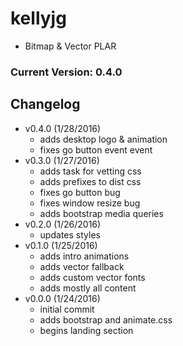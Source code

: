 # kellyjg
- Bitmap & Vector PLAR

### Current Version: 0.4.0

## Changelog
- v0.4.0 (1/28/2016) 
	- adds desktop logo & animation
	- fixes go button event event
- v0.3.0 (1/27/2016)
	- adds task for vetting css
	- adds prefixes to dist css
	- fixes go button bug
	- fixes window resize bug
	- adds bootstrap media queries
- v0.2.0 (1/26/2016)
	- updates styles
- v0.1.0 (1/25/2016)
	- adds intro animations
	- adds vector fallback
	- adds custom vector fonts
	- adds mostly all content
- v0.0.0 (1/24/2016)
	- initial commit
	- adds bootstrap and animate.css
	- begins landing section